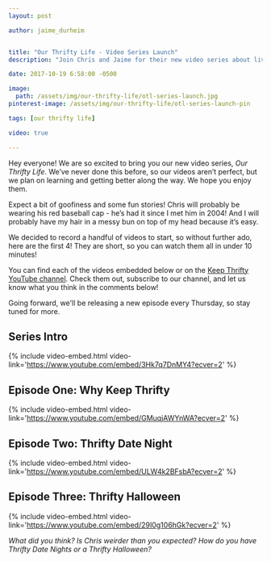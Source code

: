 ```yaml
---
layout: post

author: jaime_durheim


title: "Our Thrifty Life - Video Series Launch"
description: "Join Chris and Jaime for their new video series about living thrifty and creating freedom."

date: 2017-10-19 6:58:00 -0500

image:
  path: /assets/img/our-thrifty-life/otl-series-launch.jpg
pinterest-image: /assets/img/our-thrifty-life/otl-series-launch-pin

tags: [our thrifty life]

video: true

---
```


Hey everyone! We are so excited to bring you our new video series, _Our Thrifty Life_. We’ve never done this before, so our videos aren’t perfect, but we plan on learning and getting better along the way. We hope you enjoy them.

Expect a bit of goofiness and some fun stories! Chris will probably be wearing his red baseball cap - he’s had it since I met him in 2004! And I will probably have my hair in a messy bun on top of my head because it’s easy.

We decided to record a handful of videos to start, so without further ado, here are the first 4! They are short, so you can watch them all in under 10 minutes!

You can find each of the videos embedded below or on the [Keep Thrifty YouTube channel](https://www.youtube.com/playlist?list=PLfi4J9hdaYLxY2i6ic4ftJ4tWV58Sar7s). Check them out, subscribe to our channel, and let us know what you think in the comments below!

Going forward, we'll be releasing a new episode every Thursday, so stay tuned for more.

## Series Intro

{% include video-embed.html video-link='https://www.youtube.com/embed/3Hk7q7DnMY4?ecver=2' %}

## Episode One: Why Keep Thrifty

{% include video-embed.html video-link='https://www.youtube.com/embed/GMuqjAWYnWA?ecver=2' %}

## Episode Two: Thrifty Date Night

{% include video-embed.html video-link='https://www.youtube.com/embed/ULW4k2BFsbA?ecver=2' %}

## Episode Three: Thrifty Halloween

{% include video-embed.html video-link='https://www.youtube.com/embed/29I0g106hGk?ecver=2' %}

_What did you think? Is Chris weirder than you expected? How do you have Thrifty Date Nights or a Thrifty Halloween?_
